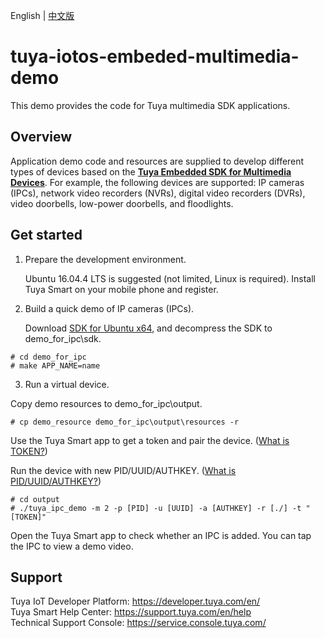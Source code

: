 English | [中文版](./README_zh-CN.md)

# tuya-iotos-embeded-multimedia-demo
This demo provides the code for Tuya multimedia SDK applications.

## Overview
Application demo code and resources are supplied to develop different types of devices based on the **[Tuya Embedded SDK for Multimedia Devices](https://github.com/tuya/tuya-iotos-embeded-sdk-multimedia)**. For example, the following devices are supported: IP cameras (IPCs), network video recorders (NVRs), digital video recorders (DVRs), video doorbells, low-power doorbells, and floodlights. 

## Get started

1. Prepare the development environment.

   Ubuntu 16.04.4 LTS is suggested (not limited, Linux is required).
Install Tuya Smart on your mobile phone and register.

2. Build a quick demo of IP cameras (IPCs).

   Download [SDK for Ubuntu x64](https://github.com/tuya/tuya-iotos-embeded-sdk-multimedia/), and decompress the SDK to demo_for_ipc\sdk\. <br>
```
# cd demo_for_ipc
# make APP_NAME=name
```

3. Run a virtual device.

Copy demo resources to demo_for_ipc\output.

```
# cp demo_resource demo_for_ipc\output\resources -r
```

Use the Tuya Smart app to get a token and pair the device. ([What is TOKEN?](https://github.com/tuya/tuya-iotos-embeded-multimedia-demo/wiki))


Run the device with new PID/UUID/AUTHKEY. ([What is PID/UUID/AUTHKEY?](https://github.com/tuya/tuya-iotos-embeded-multimedia-demo/wiki))<br>
```
# cd output
# ./tuya_ipc_demo -m 2 -p [PID] -u [UUID] -a [AUTHKEY] -r [./] -t "[TOKEN]"
```
Open the Tuya Smart app to check whether an IPC is added. You can tap the IPC to view a demo video.

## Support
Tuya IoT Developer Platform: https://developer.tuya.com/en/ <br>
Tuya Smart Help Center: https://support.tuya.com/en/help <br>
Technical Support Console: https://service.console.tuya.com/
